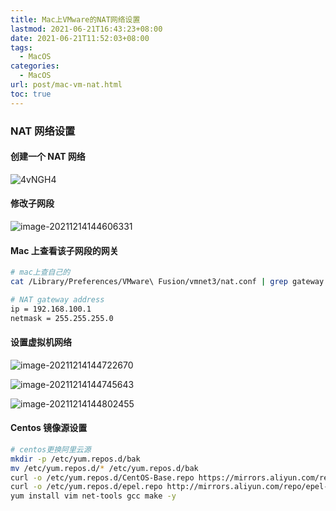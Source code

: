 ```yaml
---
title: Mac上VMware的NAT网络设置
lastmod: 2021-06-21T16:43:23+08:00
date: 2021-06-21T11:52:03+08:00
tags:
  - MacOS
categories:
  - MacOS
url: post/mac-vm-nat.html
toc: true
---
```


### NAT 网络设置

#### 创建一个 NAT 网络

<!-- more -->

![4vNGH4](https://klcc-img-1251900471.cos.ap-chengdu.myqcloud.com/img/4vNGH4.png)

#### 修改子网段

![image-20211214144606331](https://klcc-img-1251900471.cos.ap-chengdu.myqcloud.com/img/image-20211214144606331.png)

#### Mac 上查看该子网段的网关

```bash
# mac上查自己的
cat /Library/Preferences/VMware\ Fusion/vmnet3/nat.conf | grep gateway -A 2

# NAT gateway address
ip = 192.168.100.1
netmask = 255.255.255.0
```

#### 设置虚拟机网络

![image-20211214144722670](https://klcc-img-1251900471.cos.ap-chengdu.myqcloud.com/img/image-20211214144722670.png)

![image-20211214144745643](https://klcc-img-1251900471.cos.ap-chengdu.myqcloud.com/img/image-20211214144745643.png)

![image-20211214144802455](https://klcc-img-1251900471.cos.ap-chengdu.myqcloud.com/img/image-20211214144802455.png)

#### Centos 镜像源设置

```bash
# centos更换阿里云源
mkdir -p /etc/yum.repos.d/bak
mv /etc/yum.repos.d/* /etc/yum.repos.d/bak
curl -o /etc/yum.repos.d/CentOS-Base.repo https://mirrors.aliyun.com/repo/Centos-7.repo
curl -o /etc/yum.repos.d/epel.repo http://mirrors.aliyun.com/repo/epel-7.repo
yum install vim net-tools gcc make -y
```
